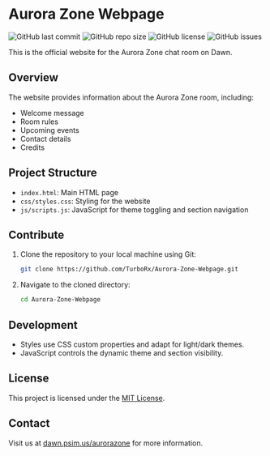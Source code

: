 # Aurora Zone Webpage

![GitHub last commit](https://img.shields.io/github/last-commit/TurboRx/Aurora-Zone-Webpage)
![GitHub repo size](https://img.shields.io/github/repo-size/TurboRx/Aurora-Zone-Webpage)
![GitHub license](https://img.shields.io/github/license/TurboRx/Aurora-Zone-Webpage)
![GitHub issues](https://img.shields.io/github/issues/TurboRx/Aurora-Zone-Webpage)

This is the official website for the Aurora Zone chat room on Dawn.

## Overview

The website provides information about the Aurora Zone room, including:

- Welcome message
- Room rules
- Upcoming events
- Contact details
- Credits

## Project Structure

- `index.html`: Main HTML page
- `css/styles.css`: Styling for the website
- `js/scripts.js`: JavaScript for theme toggling and section navigation

## Contribute

1. Clone the repository to your local machine using Git:

   ```bash
   git clone https://github.com/TurboRx/Aurora-Zone-Webpage.git
   ```

2. Navigate to the cloned directory:

   ```bash
   cd Aurora-Zone-Webpage
   ```

## Development

- Styles use CSS custom properties and adapt for light/dark themes.
- JavaScript controls the dynamic theme and section visibility.

## License

This project is licensed under the [MIT License](LICENSE).

## Contact

Visit us at [dawn.psim.us/aurorazone](https://dawn.psim.us/aurorazone) for more information.
